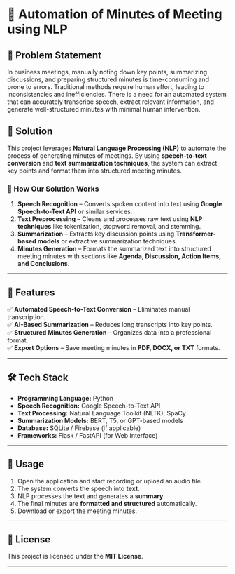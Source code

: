 # 📝 Automation of Minutes of Meeting using NLP  

## 📌 Problem Statement  
In business meetings, manually noting down key points, summarizing discussions, and preparing structured minutes is time-consuming and prone to errors. Traditional methods require human effort, leading to inconsistencies and inefficiencies. There is a need for an automated system that can accurately transcribe speech, extract relevant information, and generate well-structured minutes with minimal human intervention.  

## 🎯 Solution  
This project leverages **Natural Language Processing (NLP)** to automate the process of generating minutes of meetings. By using **speech-to-text conversion** and **text summarization techniques**, the system can extract key points and format them into structured meeting minutes.  

### 🔹 How Our Solution Works  
1. **Speech Recognition** – Converts spoken content into text using **Google Speech-to-Text API** or similar services.  
2. **Text Preprocessing** – Cleans and processes raw text using **NLP techniques** like tokenization, stopword removal, and stemming.  
3. **Summarization** – Extracts key discussion points using **Transformer-based models** or extractive summarization techniques.  
4. **Minutes Generation** – Formats the summarized text into structured meeting minutes with sections like **Agenda, Discussion, Action Items, and Conclusions**.  

---

## 🚀 Features  
✅ **Automated Speech-to-Text Conversion** – Eliminates manual transcription.  
✅ **AI-Based Summarization** – Reduces long transcripts into key points.  
✅ **Structured Minutes Generation** – Organizes data into a professional format.  
✅ **Export Options** – Save meeting minutes in **PDF, DOCX, or TXT** formats.  

---

## 🛠️ Tech Stack  
- **Programming Language:** Python  
- **Speech Recognition:** Google Speech-to-Text API  
- **Text Processing:** Natural Language Toolkit (NLTK), SpaCy  
- **Summarization Models:** BERT, T5, or GPT-based models  
- **Database:** SQLite / Firebase (if applicable)  
- **Frameworks:** Flask / FastAPI (for Web Interface)  

---


## 📖 Usage  
1. Open the application and start recording or upload an audio file.  
2. The system converts the speech into **text**.  
3. NLP processes the text and generates a **summary**.  
4. The final minutes are **formatted and structured** automatically.  
5. Download or export the meeting minutes.  

---

## 📜 License  
This project is licensed under the **MIT License**.  

---
